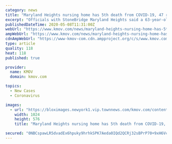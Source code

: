 ```yaml
---
category: news
title: "Maryland Heights nursing home has 5th death from COVID-19, 47 residents test positive"
excerpt: "Officials with StoneBridge Maryland Heights said a 63-year-old man died on April 27 from COVID-19, just two days after being diagnosed with the virus."
publishedDateTime: 2020-05-08T11:31:00Z
webUrl: "https://www.kmov.com/news/maryland-heights-nursing-home-has-5th-death-from-covid-19-47-residents-test-positive/article_bbfb165c-8c1c-11ea-b0e0-7fa889291f06.html"
ampWebUrl: "https://www.kmov.com/news/maryland-heights-nursing-home-has-5th-death-from-covid-19-47-residents-test-positive/article_bbfb165c-8c1c-11ea-b0e0-7fa889291f06.amp.html"
cdnAmpWebUrl: "https://www-kmov-com.cdn.ampproject.org/c/s/www.kmov.com/news/maryland-heights-nursing-home-has-5th-death-from-covid-19-47-residents-test-positive/article_bbfb165c-8c1c-11ea-b0e0-7fa889291f06.amp.html"
type: article
quality: 118
heat: 118
published: true

provider:
  name: KMOV
  domain: kmov.com

topics:
  - New Cases
  - Coronavirus

images:
  - url: "https://bloximages.newyork1.vip.townnews.com/kmov.com/content/tncms/assets/v3/editorial/1/fc/1fcd1eea-659a-11ea-ac27-2be5959563bd/5e6c3f2659535.image.jpg?resize=1024%2C576"
    width: 1024
    height: 576
    title: "Maryland Heights nursing home has 5th death from COVID-19, 47 residents test positive"

secured: "0NBCspawLR5dvadEx6hpuky9hrhkSPK7Aeda0IQd2QCRj32sBPrP70+9xH6VczcRfXcWsD0X3Xnf3PN5y13s/u0jd5e6gOZPRxemNI4KjFMAInzcTivIRbqiEtxrll3caidTbj35l/59qai0jlRqfZXgEhhfQyTpaY6P5ppa/b2v4HakENaMkZ5ojCekfGrDBCo5skfMrxACOZTPnOsjYlHZTYQg6vEkNj0123eZgdvpblBv2Dv7QMfYPh/VTr2H7XgEbsAcmj9pNm71OHy80uN5KCQku8O+Gbp9Xc6iWXLopbR1rlBA53dwCDVqe3zx;u1NY+f31Q92b/iv5rN+l2w=="
---
```


